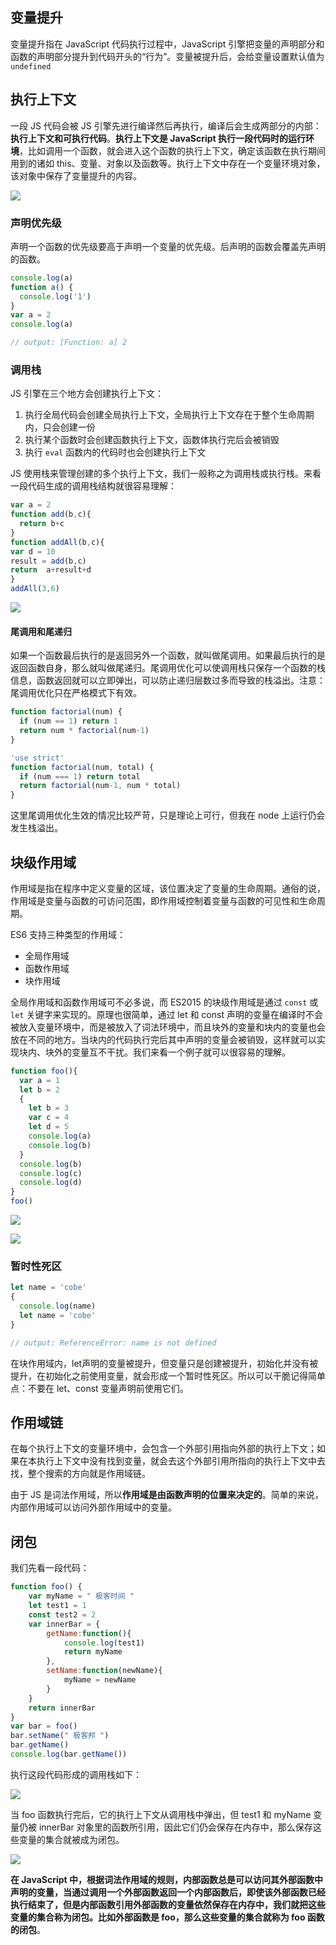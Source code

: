 ## 变量提升

变量提升指在 JavaScript 代码执行过程中，JavaScript 引擎把变量的声明部分和函数的声明部分提升到代码开头的“行为”。变量被提升后，会给变量设置默认值为 `undefined`

## 执行上下文

一段 JS 代码会被 JS 引擎先进行编译然后再执行，编译后会生成两部分的内部：**执行上下文和可执行代码**。**执行上下文是 JavaScript 执行一段代码时的运行环境**，比如调用一个函数，就会进入这个函数的执行上下文，确定该函数在执行期间用到的诸如 this、变量、对象以及函数等。执行上下文中存在一个变量环境对象，该对象中保存了变量提升的内容。

![](/images/js/execution_env.png)

### 声明优先级

声明一个函数的优先级要高于声明一个变量的优先级。后声明的函数会覆盖先声明的函数。

```js
console.log(a)
function a() {
  console.log('1')
}
var a = 2
console.log(a)

// output: [Function: a] 2
```

### 调用栈

JS 引擎在三个地方会创建执行上下文：

1. 执行全局代码会创建全局执行上下文，全局执行上下文存在于整个生命周期内，只会创建一份
2. 执行某个函数时会创建函数执行上下文，函数体执行完后会被销毁
3. 执行 `eval` 函数内的代码时也会创建执行上下文

JS 使用栈来管理创建的多个执行上下文，我们一般称之为调用栈或执行栈。来看一段代码生成的调用栈结构就很容易理解：

```js
var a = 2
function add(b,c){
  return b+c
}
function addAll(b,c){
var d = 10
result = add(b,c)
return  a+result+d
}
addAll(3,6)
```

![](/images/js/execution_stack.png)

#### 尾调用和尾递归

如果一个函数最后执行的是返回另外一个函数，就叫做尾调用。如果最后执行的是返回函数自身，那么就叫做尾递归。尾调用优化可以使调用栈只保存一个函数的栈信息，函数返回就可以立即弹出，可以防止递归层数过多而导致的栈溢出。注意：尾调用优化只在严格模式下有效。

```js
function factorial(num) {
  if (num == 1) return 1
  return num * factorial(num-1)
}

'use strict'
function factorial(num, total) {
  if (num === 1) return total
  return factorial(num-1, num * total)
}
```

这里尾调用优化生效的情况比较严苛，只是理论上可行，但我在 node 上运行仍会发生栈溢出。



## 块级作用域

作用域是指在程序中定义变量的区域，该位置决定了变量的生命周期。通俗的说，作用域是变量与函数的可访问范围，即作用域控制着变量与函数的可见性和生命周期。

ES6 支持三种类型的作用域：

* 全局作用域
* 函数作用域
* 块作用域

全局作用域和函数作用域可不必多说，而 ES2015 的块级作用域是通过 `const` 或 `let` 关键字来实现的。原理也很简单，通过 let 和 const 声明的变量在编译时不会被放入变量环境中，而是被放入了词法环境中，而且块外的变量和块内的变量也会放在不同的地方。当块内的代码执行完后其中声明的变量会被销毁，这样就可以实现块内、块外的变量互不干扰。我们来看一个例子就可以很容易的理解。

```js
function foo(){
  var a = 1
  let b = 2
  {
    let b = 3
    var c = 4
    let d = 5
    console.log(a)
    console.log(b)
  }
  console.log(b) 
  console.log(c)
  console.log(d)
}   
foo()
```

![](/images/js/scope_example_1.png)

![](/images/js/scope_example_2.png)

### 暂时性死区

```js
let name = 'cobe'
{
  console.log(name) 
  let name = 'cobe'
}

// output: ReferenceError: name is not defined
```

在块作用域内，let声明的变量被提升，但变量只是创建被提升，初始化并没有被提升，在初始化之前使用变量，就会形成一个暂时性死区。所以可以干脆记得简单点：不要在 let、const 变量声明前使用它们。



## 作用域链

在每个执行上下文的变量环境中，会包含一个外部引用指向外部的执行上下文；如果在本执行上下文中没有找到变量，就会去这个外部引用所指向的执行上下文中去找，整个搜索的方向就是作用域链。

由于 JS 是词法作用域，所以**作用域是由函数声明的位置来决定的**。简单的来说，内部作用域可以访问外部作用域中的变量。



## 闭包

我们先看一段代码：

```js
function foo() {
    var myName = " 极客时间 "
    let test1 = 1
    const test2 = 2
    var innerBar = {
        getName:function(){
            console.log(test1)
            return myName
        },
        setName:function(newName){
            myName = newName
        }
    }
    return innerBar
}
var bar = foo()
bar.setName(" 极客邦 ")
bar.getName()
console.log(bar.getName())
```

执行这段代码形成的调用栈如下：

![](/images/js/closure_example_1.png)

当 foo 函数执行完后，它的执行上下文从调用栈中弹出，但 test1 和 myName 变量仍被 innerBar 对象里的函数所引用，因此它们仍会保存在内存中，那么保存这些变量的集合就被成为闭包。

![](/images/js/closure_example_2.png)

**在 JavaScript 中，根据词法作用域的规则，内部函数总是可以访问其外部函数中声明的变量，当通过调用一个外部函数返回一个内部函数后，即使该外部函数已经执行结束了，但是内部函数引用外部函数的变量依然保存在内存中，我们就把这些变量的集合称为闭包。比如外部函数是 foo，那么这些变量的集合就称为 foo 函数的闭包**。